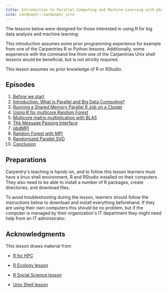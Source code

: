 ```yaml
---
title: Introduction to Parallel Computing and Machine Learning with pbdR
site: sandpaper::sandpaper_site
---
```


The lessons below were designed for those interested
in using R for big data analysis and machine learning. 

This introduction assumes some prior programming experience
for example from one of the Carpentries R or Python lessons. Additionally,
some experience with the command line from one of the Carpentries
Unix shell lessons would be beneficial, but is not strictly required.

This lesson assumes no prior knowledge of R or RStudio.

## Episodes

1. [Before we start](00-before-we-start.html)
2. [Introduction: What is Parallel and Big Data Computing?](01-intro.html)
3. [Running a Shared Memory Parallel R Job on a Cluster](02-submit-job.html)
4. [Using R for multicore Random Forest](03-multicore.html)
5. [Multicore matrix multiplication with BLAS](04-blas.html)
6. [The Message Passing Interface](05-mpi.html)
7. [pbdMPI](06-pbdmpi.html)
8. [Random Forest with MPI](07-random-forest-mpi.html)
9. [Randomized Parallel SVD](08-randomized-parallel-svd.html)
10. [Conclusion](09-conclusion.html)

## Preparations

Carpentry's teaching is hands-on, and to follow this lesson
learners must have a linux shell environment, R and RStudio installed
on their computers. They also need to be able to install a number of R
packages, create directories, and download files.

To avoid troubleshooting during the lesson, learners should follow the
instructions below to download and install everything beforehand.
If they are using their own computers this should be no problem,
but if the computer is managed by their organization's IT department
they might need help from an IT administrator.

## Acknowledgments

This lesson draws material from

- [R for HPC](https://github.com/RBigData/R4HPC)

- [R Ecology lesson](https://datacarpentry.org/R-ecology-lesson/)

- [R Social Science lesson](https://datacarpentry.org/r-socialsci)

- [Unix Shell lesson](https://swcarpentry.github.io/shell-novice/)  
